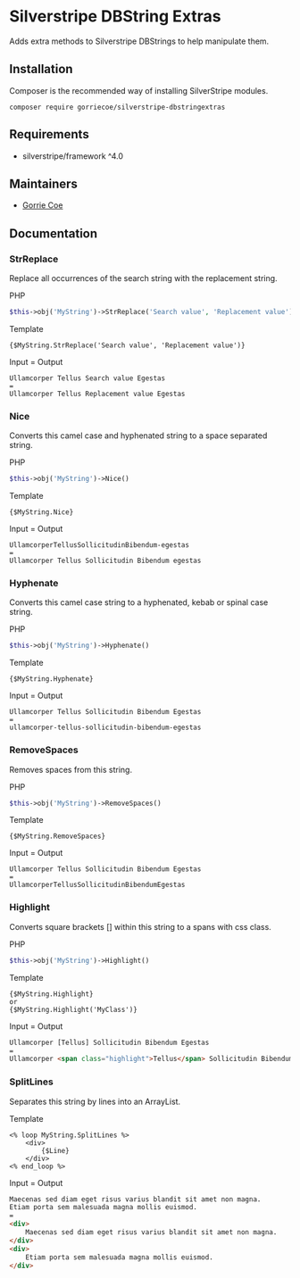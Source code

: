 # Silverstripe DBString Extras
Adds extra methods to Silverstripe DBStrings to help manipulate them.

## Installation
Composer is the recommended way of installing SilverStripe modules.
```
composer require gorriecoe/silverstripe-dbstringextras
```

## Requirements

- silverstripe/framework ^4.0

## Maintainers

- [Gorrie Coe](https://github.com/gorriecoe)

## Documentation

### StrReplace

Replace all occurrences of the search string with the replacement string.

PHP
```php
$this->obj('MyString')->StrReplace('Search value', 'Replacement value')
```
Template
```
{$MyString.StrReplace('Search value', 'Replacement value')}
```
Input = Output
```
Ullamcorper Tellus Search value Egestas
=
Ullamcorper Tellus Replacement value Egestas
```

### Nice

Converts this camel case and hyphenated string to a space separated string.

PHP
```php
$this->obj('MyString')->Nice()
```
Template
```
{$MyString.Nice}
```
Input = Output
```
UllamcorperTellusSollicitudinBibendum-egestas
=
Ullamcorper Tellus Sollicitudin Bibendum egestas
```

### Hyphenate

Converts this camel case string to a hyphenated, kebab or spinal case string.

PHP
```php
$this->obj('MyString')->Hyphenate()
```
Template
```
{$MyString.Hyphenate}
```
Input = Output
```
Ullamcorper Tellus Sollicitudin Bibendum Egestas
=
ullamcorper-tellus-sollicitudin-bibendum-egestas
```

### RemoveSpaces

Removes spaces from this string.

PHP
```php
$this->obj('MyString')->RemoveSpaces()
```
Template
```
{$MyString.RemoveSpaces}
```
Input = Output
```
Ullamcorper Tellus Sollicitudin Bibendum Egestas
=
UllamcorperTellusSollicitudinBibendumEgestas
```

### Highlight

Converts square brackets [] within this string to a spans with css class.

PHP
```php
$this->obj('MyString')->Highlight()
```
Template
```
{$MyString.Highlight}
or
{$MyString.Highlight('MyClass')}
```
Input = Output
```html
Ullamcorper [Tellus] Sollicitudin Bibendum Egestas
=
Ullamcorper <span class="highlight">Tellus</span> Sollicitudin Bibendum Egestas
```

### SplitLines

Separates this string by lines into an ArrayList.

Template
```
<% loop MyString.SplitLines %>
    <div>
        {$Line}
    </div>
<% end_loop %>
```
Input = Output
```html
Maecenas sed diam eget risus varius blandit sit amet non magna.
Etiam porta sem malesuada magna mollis euismod.
=
<div>
    Maecenas sed diam eget risus varius blandit sit amet non magna.
</div>
<div>
    Etiam porta sem malesuada magna mollis euismod.
</div>
```
